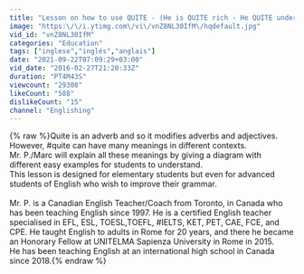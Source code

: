 ```yaml
---
title: "Lesson on how to use QUITE - (He is QUITE rich - He QUITE understands Italian)"
image: "https:\/\/i.ytimg.com\/vi\/vnZ8NL30IfM\/hqdefault.jpg"
vid_id: "vnZ8NL30IfM"
categories: "Education"
tags: ["inglese","inglés","anglais"]
date: "2021-09-22T07:09:29+03:00"
vid_date: "2016-02-27T21:20:33Z"
duration: "PT4M43S"
viewcount: "29308"
likeCount: "588"
dislikeCount: "15"
channel: "Englishing"
---
```

{% raw %}Quite is an adverb and so it modifies adverbs and adjectives. However, #quite can have many meanings in different contexts. <br />Mr. P./Marc will explain all these meanings by giving a diagram with different easy examples for students to understand.<br />This lesson is designed for elementary students but even for advanced students of English who wish to improve their grammar.<br /><br />Mr. P. is a Canadian English Teacher/Coach from Toronto, in Canada who has been teaching English since 1997. He is a certified English teacher specialised in EFL, ESL, TOESL,TOEFL, #IELTS, KET, PET, CAE, FCE, and CPE. He taught English to adults in Rome for 20 years, and there he became an Honorary Fellow at UNITELMA Sapienza University in Rome in 2015. <br />He has been teaching English at an international high school in Canada since 2018.{% endraw %}
